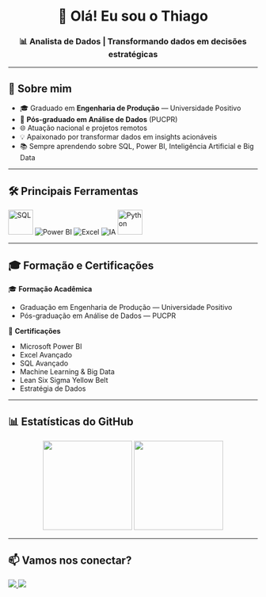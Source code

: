 <!-- Título -->
<h1 align="center">👋 Olá! Eu sou o Thiago</h1>
<h3 align="center">📊 Analista de Dados | Transformando dados em decisões estratégicas</h3>

---

## 🚀 Sobre mim
- 🎓 Graduado em **Engenharia de Produção** — Universidade Positivo  
- 🎯 **Pós-graduado em Análise de Dados** (PUCPR)  
- 🌐 Atuação nacional e projetos remotos  
- 💡 Apaixonado por transformar dados em insights acionáveis  
- 📚 Sempre aprendendo sobre SQL, Power BI, Inteligência Artificial e Big Data

---

## 🛠️ Principais Ferramentas

<p align="left">
  <!-- SQL genérico -->
  <img src="https://img.icons8.com/ios-filled/50/sql.png" title="SQL" alt="SQL" width="50" height="50"/>
  
  <!-- Power BI -->
  <img src="https://img.icons8.com/color/48/power-bi.png" title="Power BI" alt="Power BI"/>
  
  <!-- Excel -->
  <img src="https://img.icons8.com/color/48/microsoft-excel-2019--v1.png" title="Excel" alt="Excel"/>
  
  <!-- Inteligência Artificial -->
  <img src="https://img.icons8.com/ios-filled/50/artificial-intelligence.png" title="Inteligência Artificial" alt="IA"/>
  
  <!-- Python -->
  <img src="https://cdn.jsdelivr.net/gh/devicons/devicon/icons/python/python-original.svg" title="Python" alt="Python" width="50" height="50"/>
</p>

---

## 🎓 Formação e Certificações

🎓 **Formação Acadêmica**  
- Graduação em Engenharia de Produção — Universidade Positivo  
- Pós-graduação em Análise de Dados — PUCPR 

🏅 **Certificações**  
- Microsoft Power BI  
- Excel Avançado  
- SQL Avançado
- Machine Learning & Big Data  
- Lean Six Sigma Yellow Belt  
- Estratégia de Dados  

---

## 📊 Estatísticas do GitHub

<div align="center">
  <img height="180em" src="https://github-readme-stats.vercel.app/api?username=ThiagoVinicius2&show_icons=true&theme=dracula&count_private=true"/>
  <img height="180em" src="https://github-readme-stats.vercel.app/api/top-langs/?username=ThiagoVinicius2&layout=compact&langs_count=7&theme=dracula"/>
</div>

---

## 📫 Vamos nos conectar?
<p align="left">
  <a href="https://linkedin.com/in/thiagovinicius1" target="_blank">
    <img src="https://img.shields.io/badge/LinkedIn-0077b5?style=for-the-badge&logo=linkedin&logoColor=white"/>
  </a>
  <a href="mailto:thiagoo_2662@outlook.com" target="_blank">
    <img src="https://img.shields.io/badge/Email-D14836?style=for-the-badge&logo=gmail&logoColor=white"/>
  </a>
</p>
